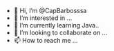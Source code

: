 - 👋 Hi, I’m @CapBarbosssa
- 👀 I’m interested in ...
- 🌱 I’m currently learning Java..
- 💞️ I’m looking to collaborate on ...
- 📫 How to reach me ...

<!---
CapBarbosssa/CapBarbosssa is a ✨ special ✨ repository because its `README.md` (this file) appears on your GitHub profile.
You can click the Preview link to take a look at your changes.
--->
